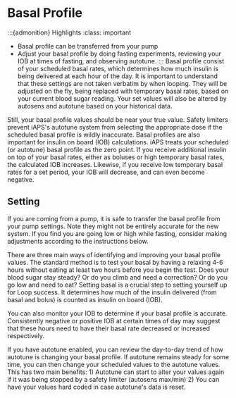 # Basal Profile
:::{admonition} Highlights
:class: important
- Basal profile can be transferred from your pump
- Adjust your basal profile by doing fasting experiments, reviewing your IOB at times of fasting, and observing autotune.
:::
Basal profile consist of your scheduled basal rates, which determines how much insulin is being delivered at each hour of the day. It is important to understand that these settings are not taken verbatim by when looping. They will be adjusted on the fly, being replaced with temporary basal rates, based on your current blood sugar reading. Your set values will also be altered by autosens and autotune based on your historical data.

Still, your basal profile values should be near your true value. Safety limiters prevent iAPS's autotune system from selecting the appropriate dose if the scheduled basal profile is wildly inaccurate. Basal profiles are also important for insulin on board (IOB) calculations. iAPS treats your scheduled (or autotune) basal profile as the zero point. If you receive additional insulin on top of your basal rates, either as boluses or high temporary basal rates, the calculated IOB increases. Likewise, if you receive low temporary basal rates for a set period, your IOB will decrease, and can even become negative. 

## Setting
If you are coming from a pump, it is safe to transfer the basal profile from your pump settings. Note they might not be entirely accurate for the new system. If you find you are going low or high while fasting, consider making adjustments according to the instructions below.

There are three main ways of identifying and improving your basal profile values. The standard method is to test your basal by having a relaxing 4-6 hours without eating at least two hours before you begin the test. Does your blood sugar stay steady? Or do you climb and need a correction? Or do you go low and need to eat? Setting basal is a crucial step to setting yourself up for Loop success. It determines how much of the insulin delivered (from basal and bolus) is counted as insulin on board (IOB).

You can also monitor your IOB to determine if your basal profile is accurate. Consistently negative or positive IOB at certain times of day may suggest that these hours need to have their basal rate decreased or increased respectively.

If you have autotune enabled, you can review the day-to-day trend of how autotune is changing your basal profile. If autotune remains steady for some time, you can then change your scheduled values to the autotune values. This has two main benefits: 1) Autotune can start to alter your values again if it was being stopped by a safety limiter (autosens max/min) 2) You can have your values hard coded in case autotune's data is reset.
